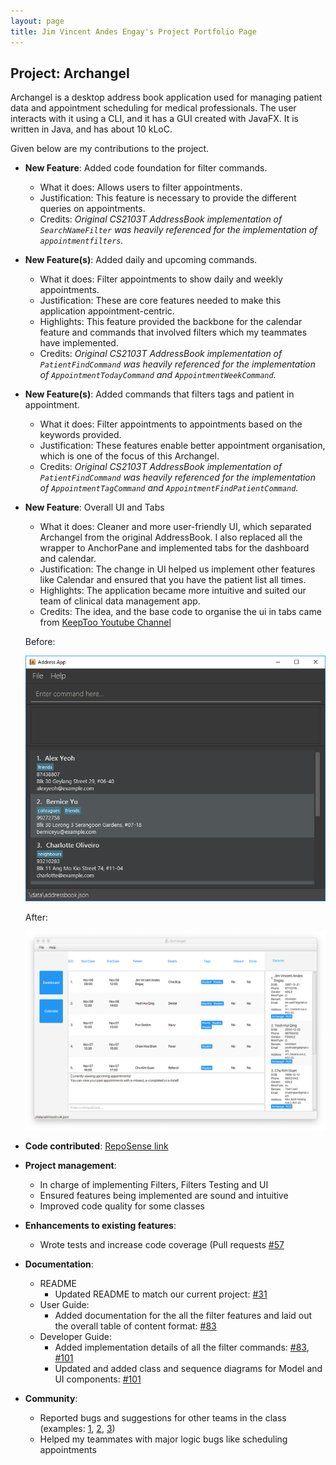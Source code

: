 ```yaml
---
layout: page
title: Jim Vincent Andes Engay's Project Portfolio Page
---
```


## Project: Archangel

Archangel is a desktop address book application used for managing patient data and appointment scheduling for medical professionals.
The user interacts with it using a CLI, and it has a GUI created with JavaFX. It is written in Java, and has about 10 kLoC.

Given below are my contributions to the project.

* **New Feature**: Added code foundation for filter commands.
  * What it does: Allows users to filter appointments.
  * Justification: This feature is necessary to provide the different queries on appointments.
  * Credits: *Original CS2103T AddressBook implementation of `SearchNameFilter`  was heavily referenced for the implementation of `appointmentfilters`.*

* **New Feature(s)**: Added daily and upcoming commands.
  * What it does: Filter appointments to show daily and weekly appointments.
  * Justification: These are core features needed to make this application appointment-centric.
  * Highlights: This feature provided the backbone for the calendar feature and commands that involved filters which my teammates have implemented.
  * Credits: *Original CS2103T AddressBook implementation of `PatientFindCommand` was heavily referenced for the implementation of `AppointmentTodayCommand` and `AppointmentWeekCommand`.*

* **New Feature(s)**: Added commands that filters tags and patient in appointment.
  * What it does: Filter appointments to appointments based on the keywords provided.
  * Justification: These features enable better appointment organisation, which is one of the focus of this Archangel.
  * Credits: *Original CS2103T AddressBook implementation of `PatientFindCommand` was heavily referenced for the implementation of `AppointmentTagCommand` and `AppointmentFindPatientCommand`.*
  
* **New Feature**: Overall UI and Tabs
  * What it does: Cleaner and more user-friendly UI, which separated Archangel from the original AddressBook. I also replaced all the wrapper to AnchorPane and implemented tabs for the dashboard and calendar.
  * Justification: The change in UI helped us implement other features like Calendar and ensured that you have the patient list all times.
  * Highlights: The application became more intuitive and suited our team of clinical data management app.
  * Credits: The idea, and the base code to organise the ui in tabs came from [KeepToo Youtube Channel](https://www.youtube.com/watch?v=ZVtys3GgkMo)
  
  Before:

  ![AddressBook3](docs/images/Addressbook3.png)
  
  After:
  
  ![Archangel](docs/images/Archangel.png)

* **Code contributed**: [RepoSense link](https://nus-cs2103-ay2021s1.github.io/tp-dashboard/#breakdown=true&search=jimvae)

* **Project management**:
  * In charge of implementing Filters, Filters Testing and UI
  * Ensured features being implemented are sound and intuitive
  * Improved code quality for some classes

* **Enhancements to existing features**:
  * Wrote tests and increase code coverage (Pull requests [\#57](https://github.com/AY2021S1-CS2103T-W11-1/tp/pull/75)

* **Documentation**:
  * README
    * Updated README to match our current project: [\#31](https://github.com/AY2021S1-CS2103T-W11-1/tp/pull/31) 
  * User Guide:
    * Added documentation for the all the filter features and laid out the overall table of content format: [\#83](https://github.com/AY2021S1-CS2103T-W11-1/tp/pull/83)
  * Developer Guide:
    * Added implementation details of all the filter commands: [\#83](https://github.com/AY2021S1-CS2103T-W11-1/tp/pull/83), [\#101](https://github.com/AY2021S1-CS2103T-W11-1/tp/pull/102)
    * Updated and added class and sequence diagrams for Model and UI components: [\#101](https://github.com/AY2021S1-CS2103T-W11-1/tp/pull/102)

* **Community**:
  * Reported bugs and suggestions for other teams in the class (examples: [1](https://github.com/yeohhq/ped/issues/6), [2](https://github.com/yeohhq/ped/issues/2), [3](https://github.com/yeohhq/ped/issues/3))
  * Helped my teammates with major logic bugs like scheduling appointments
